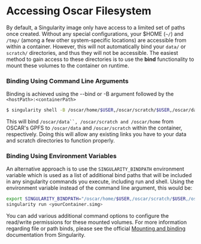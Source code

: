 # Accessing Oscar Filesystem

By default, a Singularity image only have access to a limited set of paths once created. Without any special configurations, your $HOME (`~/`) and `/tmp/` (among a few other system-specific locations) are accessible from within a container. However, this will not automatically bind your `data/` or `scratch/` directories, and thus they will not be accessible. The easiest method to gain access to these directories is to use the **bind** functionality to mount these volumes to the container on runtime.

### Binding Using Command Line Arguments

Binding is achieved using the --bind or -B argument followed by the `<hostPath>:<containerPath>`

```bash
$ singularity shell -B /oscar/home/$USER,/oscar/scratch/$USER,/oscar/data <yourContainer.simg>
```

This will bind `/oscar/data``, /oscar/scratch and /oscar/home` from OSCAR's GPFS to `/oscar/data` and `/oscar/scratch` within the container, respectively. Doing this will allow any existing links you have to your data and scratch directories to function properly.&#x20;

### Binding Using Environment Variables

An alternative approach is to use the `SINGULARITY_BINDPATH` environment variable which is used as a list of additional bind paths that will be included in any singularity commands you execute, including run and shell. Using the environment variable instead of the command line argument, this would be:

```bash
export SINGULARITY_BINDPATH="/oscar/home/$USER,/oscar/scratch/$USER,/oscar/data"
singularity run <yourContainer.simg>
```

You can add various additional command options to configure the read/write permissions for these mounted volumes. For more information regarding file or path binds, please see the official [Mounting and binding](https://singularity.lbl.gov/docs-mount) documentation from Singularity.
